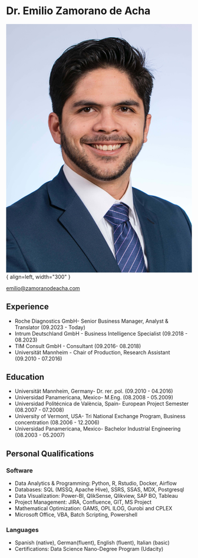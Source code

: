 # **Dr. Emilio Zamorano de Acha**
![](./images/Emilio_Zamorano.jpg){ align=left, width="300" }

<a href="mailto:emilio@zamoranodeacha.com">emilio@zamoranodeacha.com</a>  

## **Experience**
- Roche Diagnostics GmbH- Senior Business Manager, Analyst & Translator (09.2023 - Today)
- Intrum Deutschland GmbH - Business Intelligence Specialist (09.2018 - 08.2023)
- TIM Consult GmbH - Consultant (09.2016- 08.2018)
- Universität Mannheim - Chair of Production, Research Assistant  (09.2010 - 07.2016)

## **Education**
- Universität Mannheim, Germany- Dr. rer. pol. (09.2010 - 04.2016)
- Universidad Panamericana, Mexico- M.Eng. (08.2008 - 05.2009)
- Universidad Politécnica de València, Spain- European Project Semester (08.2007 - 07.2008)
- University of Vermont, USA- Tri National Exchange Program, Business concentration (08.2006 - 12.2006)
- Universidad Panamericana, Mexico- Bachelor Industrial Engineering (08.2003 - 05.2007)

## **Personal Qualifications**

### Software
- Data Analytics  &  Programming: Python, R, Rstudio, Docker, Airflow
- Databases: SQL (MSSQ, Apache Hive), SSRS, SSAS, MDX, Postgresql
- Data Visualization: Power-BI, QlikSense, Qlikview, SAP BO, Tableau
- Project Management: JIRA, Confluence, GIT, MS Project
- Mathematical Optimization: GAMS, OPL ILOG, Gurobi and CPLEX
- Microsoft Office, VBA, Batch Scripting, Powershell
### Languages
- Spanish (native), German(fluent), English (fluent), Italian (basic)
- Certifications: Data Science Nano-Degree Program (Udacity)

